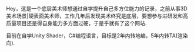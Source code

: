 Hey，这是一个底层美术师想通过自学提升自己多方位能力的记录，之前从事3D美术场景|硬表面美术师，工作几年后发现美术终究是底层，要想参与进研发和高质量项目还是得自身能力多方面过硬，于是乎就有了这个网站.

  目前在自学Unity Shader，C#编程语言，目标是2年内转地编，5年内转TA(渲染向).


